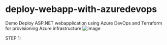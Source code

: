 # deploy-webapp-with-azuredevops
Demo Deploy ASP.NET webapplication using Azure DevOps and Terraform for provisioning Azure infrastructure
![image](https://user-images.githubusercontent.com/44494776/152757898-08b0c943-6a9e-4197-899c-b1e1bc456e12.png)






STEP 1:
